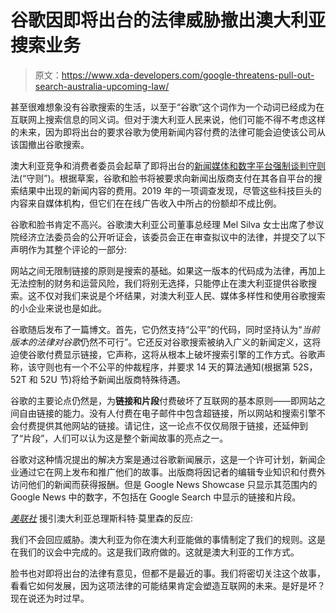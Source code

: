 # 谷歌因即将出台的法律威胁撤出澳大利亚搜索业务

> 原文：<https://www.xda-developers.com/google-threatens-pull-out-search-australia-upcoming-law/>

甚至很难想象没有谷歌搜索的生活，以至于“谷歌”这个词作为一个动词已经成为在互联网上搜索信息的同义词。但对于澳大利亚人民来说，他们可能不得不考虑这样的未来，因为即将出台的要求谷歌为使用新闻内容付费的法律可能会迫使该公司从该国撤出谷歌搜索。

澳大利亚竞争和消费者委员会起草了即将出台的[新闻媒体和数字平台强制谈判守则](https://www.aph.gov.au/Parliamentary_Business/Bills_Legislation/Bills_Search_Results/Result?bId=r6652)法(“守则”)。根据草案，谷歌和脸书将被要求向新闻出版商支付在其各自平台的搜索结果中出现的新闻内容的费用。2019 年的一项调查发现，尽管这些科技巨头的内容来自媒体机构，但它们在在线广告收入中所占的份额却不成比例。

谷歌和脸书肯定不高兴。谷歌澳大利亚公司董事总经理 Mel Silva 女士出席了参议院经济立法委员会的公开听证会，该委员会正在审查拟议中的法律，并提交了以下声明作为其整个评论的一部分:

网站之间无限制链接的原则是搜索的基础。如果这一版本的代码成为法律，再加上无法控制的财务和运营风险，我们将别无选择，只能停止在澳大利亚提供谷歌搜索。这不仅对我们来说是个坏结果，对澳大利亚人民、媒体多样性和使用谷歌搜索的小企业来说也是如此。

谷歌随后发布了一篇博文。首先，它仍然支持“公平”的代码，同时坚持认为“*当前版本的法律对谷歌*仍然不可行”。它还反对谷歌搜索被纳入广义的新闻定义，这将迫使谷歌付费显示链接，它声称，这将从根本上破坏搜索引擎的工作方式。谷歌声称，该守则也有一个不公平的仲裁程序，并要求 14 天的算法通知(根据第 52S，52T 和 52U 节)将给予新闻出版商特殊待遇。

谷歌的主要论点仍然是，为**链接和片段**付费破坏了互联网的基本原则——即网站之间自由链接的能力。没有人付费在电子邮件中包含超链接，所以网站和搜索引擎不会付费提供其他网站的链接。请记住，这一论点不仅仅局限于链接，还延伸到了“片段”，人们可以认为这是整个新闻故事的亮点之一。

谷歌对这种情况提出的解决方案是通过谷歌新闻展示，这是一个许可计划，新闻企业通过它在网上发布和推广他们的故事。出版商将因记者的编辑专业知识和付费外访问他们的新闻而获得报酬。但是 Google News Showcase 只显示其范围内的 Google News 中的数字，不包括在 Google Search 中显示的链接和片段。

[*美联社*](https://apnews.com/article/international-news-australia-new-zealand-scott-morrison-bills-06e735a2f7670c35c4000ec8059cdced) 援引澳大利亚总理斯科特·莫里森的反应:

我们不会回应威胁。澳大利亚为你在澳大利亚能做的事情制定了我们的规则。这是在我们的议会中完成的。这是我们政府做的。这就是澳大利亚的工作方式。

脸书也对即将出台的法律有意见，但都不是最近的事。我们将密切关注这个故事，看看它如何发展，因为这项法律的可能结果肯定会塑造互联网的未来。是好是坏？现在说还为时过早。